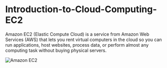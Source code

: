 # Introduction-to-Cloud-Computing-EC2

Amazon EC2 (Elastic Compute Cloud) is a service from Amazon Web Services (AWS) that lets you rent virtual computers in the cloud so you can run applications, host websites, process data, or perform almost any computing task without buying physical servers.

![Amazon EC2](https://github.com/user-attachments/assets/76f4195e-2d35-4e25-a6c5-d5e3ddfe2e6d)

